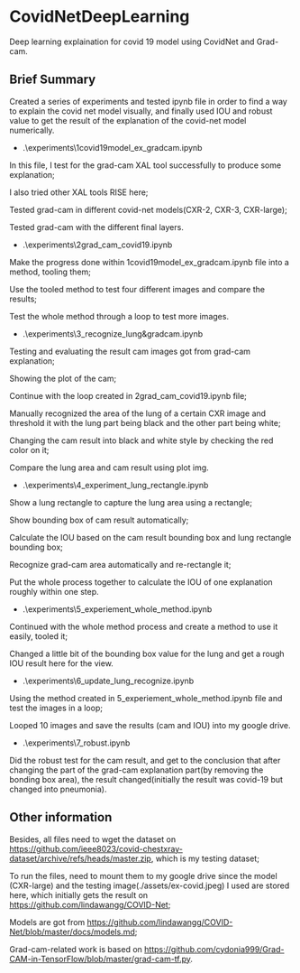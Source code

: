 # CovidNetDeepLearning
Deep learning explaination for covid 19 model using CovidNet and Grad-cam.

## Brief Summary
Created a series of experiments and tested ipynb file in order to find a way to explain the covid net model visually, and finally used IOU and robust value to get the result of the explanation of the covid-net model numerically.

- .\experiments\1covid19model_ex_gradcam.ipynb

In this file, I test for the grad-cam XAL tool successfully to produce some explanation;

I also tried other XAL tools RISE here;

Tested grad-cam in different covid-net models(CXR-2, CXR-3, CXR-large);

Tested grad-cam with the different final layers.

- .\experiments\2grad_cam_covid19.ipynb

Make the progress done within 1covid19model_ex_gradcam.ipynb file into a method, tooling them;

Use the tooled method to test four different images and compare the results;

Test the whole method through a loop to test more images.

- .\experiments\3_recognize_lung&gradcam.ipynb

Testing and evaluating the result cam images got from grad-cam explanation;

Showing the plot of the cam;

Continue with the loop created in 2grad_cam_covid19.ipynb file;

Manually recognized the area of the lung of a certain CXR image and threshold it with the lung part being black and the other part being white;

Changing the cam result into black and white style by checking the red color on it;

Compare the lung area and cam result using plot img.

- .\experiments\4_experiment_lung_rectangle.ipynb

Show a lung rectangle to capture the lung area using a rectangle;

Show bounding box of cam result automatically;

Calculate the IOU based on the cam result bounding box and lung rectangle bounding box;

Recognize grad-cam area automatically and re-rectangle it;

Put the whole process together to calculate the IOU of one explanation roughly within one step.

- .\experiments\5_experiement_whole_method.ipynb

Continued with the whole method process and create a method to use it easily, tooled it;

Changed a little bit of the bounding box value for the lung and get a rough IOU result here for the view.

- .\experiments\6_update_lung_recognize.ipynb

Using the method created in 5_experiement_whole_method.ipynb file and test the images in a loop;

Looped 10 images and save the results (cam and IOU) into my google drive.

- .\experiments\7_robust.ipynb

Did the robust test for the cam result, and get to the conclusion that after changing the part of the grad-cam explanation part(by removing the bonding box area), the result changed(initially the result was covid-19 but changed into pneumonia).


## Other information
Besides, all files need to wget the dataset on https://github.com/ieee8023/covid-chestxray-dataset/archive/refs/heads/master.zip, which is my testing dataset;

To run the files, need to mount them to my google drive since the model (CXR-large) and the testing image(./assets/ex-covid.jpeg) I used are stored here, which initially gets the result on https://github.com/lindawangg/COVID-Net;

Models are got from https://github.com/lindawangg/COVID-Net/blob/master/docs/models.md;

Grad-cam-related work is based on https://github.com/cydonia999/Grad-CAM-in-TensorFlow/blob/master/grad-cam-tf.py.

